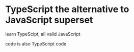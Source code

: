 # TypeScript the alternative to JavaScript superset



learn TypeScipt, all valid JavaScript

code is also TypeScript code
